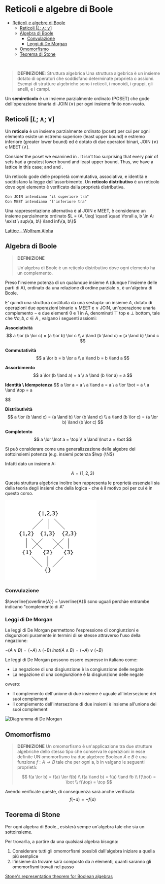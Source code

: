 # Reticoli e algebre di Boole
- [Reticoli e algebre di Boole](#reticoli-e-algebre-di-boole)
  - [Reticoli $[L; \land; \lor]$](#reticoli-l-land-lor)
  - [Algebra di Boole](#algebra-di-boole)
    - [Convulazione](#convulazione)
    - [Leggi di De Morgan](#leggi-di-de-morgan)
  - [Omomorfismo](#omomorfismo)
  - [Teorema di Stone](#teorema-di-stone)

<br>

>**DEFINIZIONE**: Struttura algebrica
> Una struttura algebrica è un insieme dotato di operatori che soddisfano determinate proprieta o assiomi. Esempi di strutture algebriche sono i reticoli, i monoidi, i gruppi, gli anelli, e i campi.

Un **semireticolo** è un insieme parzialmente ordinato (POSET) che gode dell'operazione binaria di JOIN ($\lor$) per ogni insieme finito non-vuoto.

## Reticoli $[L; \land; \lor]$
Un **reticolo** è un insieme parzialmente ordinato (poset) per cui per ogni elemento esiste un estremo superiore (least upper bound) e estremo inferiore (greater lower bound) ed è dotato di due operatori binari, JOIN ($\lor$) e MEET ($\land$). 

Consider the poset we examined in . It isn't too surprising that every pair of sets had a greatest lower bound and least upper bound. Thus, we have a lattice in this case; and and .


Un reticolo gode delle proprietà commutativa, associativa, e identità e soddisfano la legge dell'assorbimento. Un **reticolo distributivo** è un reticolo dove ogni elemento è verificato dalla proprietà distributiva.

    Con JOIN intendiamo "il superiore tra"
    Con MEET intendiamo "l'inferiore tra"

Una rappresentazione alternativa è al JOIN e MEET, è considerare un insieme parzialmente ordinato $L = (A, \leq) \quad \quad \forall a, b \in A: \exist \ sup\{a, b\} \land  inf\{a, b\}$

[Lattice - Wolfram Alpha](https://mathworld.wolfram.com/Lattice.html)

## Algebra di Boole
>**DEFINIZIONE**
> 
> Un'algebra di Boole è un reticolo distributivo dove ogni elemento ha un complemento.

Preso l'insieme potenza di un qualunque insieme A (dunque l'insieme delle parti di A), ordinato da una relazione di ordine parziale $\leq$, è un'algebra di Boole.

E' quindi una struttura costituita da una sestupla: un insieme $A$, dotato di operazioni due operazioni binarie $\land$ MEET e $\lor$ JOIN, un'operazione unaria complemento $\lnot$ e due elementi 0 e 1 in A, denominati $\top$ top e $\bot$ bottom, tale che $\forall a, b, c \in A$ , valgano i seguenti assiomi:

**Associatività**
$$
a \lor (b \lor c) = (a \lor b) \lor c
\\
a \land (b \land c) = (a \land b) \land c
$$

**Commutatività**
$$
a \lor b = b \lor a 
\\
a \land b = b \land a
$$

**Assorbimento**
$$
a \lor (b \land a) = a
\\
a \land (b \lor a) = a
$$

**Identità \ Idempotenza**
$$
a \lor a = a
\\
a \land a = a
\\
a \lor \bot = a
\\ 
a \land \top = a

$$

**Distributività**
$$
a \lor (b \land c) = (a \land b) \lor (b \land c)
\\
a \land (b \lor c) = (a \lor b) \land (b \lor c)
$$

**Completento**
$$
a \lor \lnot a = \top
\\ 
a \land \lnot a = \bot
$$

 Si può considerare come una generalizzazione delle algebre dei sottoinsiemi potenza (e.g. insiemi potenza $\wp (\N$)

Infatti dato un insieme A:

$$
A = \{1, 2, 3\}
$$

Questa struttura algebrica inoltre ben rappresenta le proprietà essenziali sia della teoria degli insiemi che della logica - che è il motivo poi per cui è in questo corso.

![esempio reticolo distributivo](assets/reticolo_distributivo.png)

### Convulazione
$\overline{\overline{A}} = \overline{A}$ sono uguali perchàe entrambe indicano "complemento di A"

### Leggi di De Morgan
Le leggi di De Morgan permettono l'espressione di congiunzioni e disgunzioni puramente in termini di se stesse attraverso l'uso della negazione: 

$\lnot (A \lor B) = (\lnot A) \land (\lnot B)$
$lnot(A \land B) = (\lnot A) \lor (\lnot B)$

Le leggi di De Morgan possono essere espresse in italiano come:

- La negazione di una disgiunzione è la congiunzione delle negate
- La negazione di una congiunzione è la disgiunzione delle negate

ovvero:
- Il complemento dell'unione di due insieme è uguale all'intersezione dei suoi complement
- Il complemento dell'intersezione di due insiemi è insieme all'unione dei suoi complement


![Diagramma di De Morgan](https://upload.wikimedia.org/wikipedia/commons/thumb/0/06/Demorganlaws.svg/800px-Demorganlaws.svg.png)

## Omomorfismo
> **DEFINIZIONE**
> Un omomorfismo è un'applicazione tra due strutture algebriche dello stesso tipo che conserva le operazioni in esse definite
> UN omomorfismo tra due algebree Boolean $A$ e $B$ è una funzione $f: A \to B$ tale che per ogni a, b in valgano le seguenti proprietà:
> 
> $$
  f(a \lor b) = f(a) \lor f(b)
\\
f(a \land b) = f(a) \land fb
\\
f(\bot) = \bot 
\\ 
f(\top) = \top
> $$

Avendo verificate queste, di conseguenza sarà anche verificata
$$
f(\lnot a) = \lnot f(a)
$$

 
## Teorema di Stone

Per ogni algebra di Boole., esisterà sempe un'algebra tale che sia un sottoinsieme. 

Per trovarlla, a partire da una qualsiasi algebra bisogna:
1. Considerare tutti gli omomorfismi possibli dall'algebra iniziare a quella più semplice
2. l'insieme da trovare sarà composto da $n$ elementi, quanti saranno gli omomorfismi trovati nel passo

[Stone's representation theorem for Boolean algebras](https://en.wikipedia.org/wiki/Stone%27s_representation_theorem_for_Boolean_algebras)

